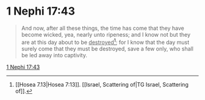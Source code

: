 # 1 Nephi 17:43

> And now, after all these things, the time has come that they have become wicked, yea, nearly unto ripeness; and I know not but they are at this day about to be <u>destroyed</u>[^a]; for I know that the day must surely come that they must be destroyed, save a few only, who shall be led away into captivity.

[1 Nephi 17:43](https://www.churchofjesuschrist.org/study/scriptures/bofm/1-ne/17?lang=eng&id=p43#p43)


[^a]: [[Hosea 7.13|Hosea 7:13]]. [[Israel, Scattering of|TG Israel, Scattering of]].  
